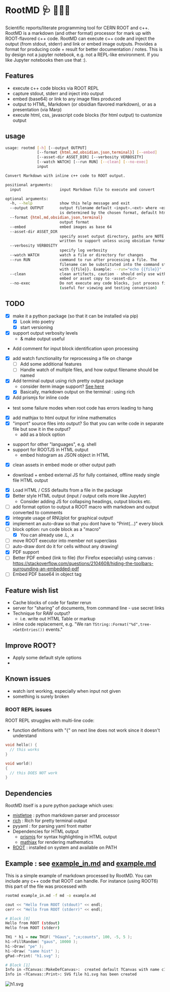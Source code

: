 
# RootMD 🩺 👩🏼‍⚕️

Scientific reports/literate programming tool for CERN ROOT and c++. RootMD is a markdown (and other format) processor for mark up with ROOT-flavored c++ code. RootMD can execute c++ code and inject the output (from stdout, stderr) and link or embed image outputs. Provides a format for producing code + result for better documentation / notes. This is by design not a jupyter notebook, e.g. not a REPL-like environment. If you like Jupyter notebooks then use that :). 

## Features
- execute c++ code blocks via ROOT REPL
- capture stdout, stderr and inject into output
- embed (base64) or link to any image files produced 
- output to HTML, Markdown (or obsidian flavored markdown), or as a presentation (via Marp)
- execute html, css, javascript code blocks (for html output) to customize output

## usage
```sh
usage: rootmd [-h] [--output OUTPUT]
              [--format {html,md,obsidian,json,terminal}] [--embed]
              [--asset-dir ASSET_DIR] [--verbosity VERBOSITY]
              [--watch WATCH] [--run RUN] [--clean] [--no-exec]
              input

Convert Markdown with inline c++ code to ROOT output.

positional arguments:
  input                 input Markdown file to execute and convert

optional arguments:
  -h, --help            show this help message and exit
  --output OUTPUT       output filename default <input>.<ext> where <ext>
                        is determined by the chosen format, default html
  --format {html,md,obsidian,json,terminal}
                        output format
  --embed               embed images as base 64
  --asset-dir ASSET_DIR
                        specify asset output directory, paths are NOTE re-
                        written to support unless using obsidian format
  --verbosity VERBOSITY
                        specify log verbosity
  --watch WATCH         watch a file or directory for changes
  --run RUN             command to run after processing a file. The
                        filename can be substituted into the command string
                        with {{file}}. Example: --run="echo {{file}}"
  --clean               clean artifacts, caution - should only use with
                        embed or asset copy to <asset-dir>
  --no-exec             Do not execute any code blocks, just process file
                        (useful for viewing and testing conversion)

```


## TODO
- [x] make it a python package (so that it can be installed via pip)
  - [x] Look into poetry
  - [x] start versioning
- [x] support output verbosity levels 
  - & make output useful
- Add comment for input block identification upon processing
- [x] add watch functionality for reprocessing a file on change
  - [ ] Add some additional features
  - [ ] Handle watch of multiple files, and how output filename should be named
- [x] Add terminal output using rich pretty output package
  - consider iterm image support? [See here](https://iterm2.com/documentation-images.html)
  - [x] Basically, markdown output on the terminal : using rich
- [x] Add prismjs for inline code
- test some failure modes when root code has errors leading to hang
- [x] add mathjax to html output for inline mathematics
- [x] "import" source files into output? So that you can write code in separate file but sow it in the output?
  - add as a block option
- support for other "languages", e.g. shell
- support for ROOTJS in HTML output
  - embed histogram as JSON object in HTML
- [x] clean assets in embed mode or other output path
- download + embed external JS for fully contained, offline ready single file HTML output
- [x] Load HTML / CSS defaults from a file in the package
- [x] Better style HTML output (input / output cells more like Jupyter)
  - Consider adding JS for collapsing headings, output blocks etc.
- [ ] add format option to output a ROOT macro with markdown and output converted to comments
- [x] integrate usage of RNUplot for graphical output!
- [x] implement an auto-draw so that you dont have to "Print(...)" every block
- [ ] block option: run code block as a "macro" 
  - [x] You can already use .L, .x
- [ ] move ROOT executor into member not superclass
- [ ] auto-draw dont do it for cells without any drawing!
- [x] PDF support
- [ ] Better PDF embed (link to file) (for Firefox especially) using canvas : https://stackoverflow.com/questions/2104608/hiding-the-toolbars-surrounding-an-embedded-pdf
- [ ] Embed PDF base64 in object tag
## Feature wish list
- Cache blocks of code for faster rerun
- server for "sharing" of documents, from command line - use secret links
- Technique for RAW output? 
  - i.e. write out HTML Table or markup
- inline code replacement, e.g. "We ran `TString::Format("%d",tree->GetEntries())` events."

## Improve ROOT?
- Apply some default style options
- 

## Known issues
- watch isnt working, especially when input not given
- something is surely broken
### ROOT REPL issues
ROOT REPL struggles with multi-line code:
- function definitions with "{" on next line does not work since it doesn't understand
```cpp
void hello() {
  // this works
}

void world() 
{
  // this DOES NOT work
}
```



## Dependencies
RootMD itself is a pure python package which uses:
- [mistletoe](https://github.com/miyuchina/mistletoe) : python markdown parser and processor
- [rich](https://github.com/Textualize/rich) : Rich for pretty terminal output
- pyyaml : for parsing yaml front matter
- Dependencies for HTML output
  - [prismjs](https://prismjs.com/) for syntax highlighting in HTML output
  - [mathjax](https://www.mathjax.org/) for rendering mathematics
- [ROOT](https://root.cern.ch/) : installed on system and available on PATH



## Example : see [example_in.md](example_in.md) and [example.md](example.md)
This is a simple example of markdown processed by RootMD.
You can include any c++ code that ROOT can handle. For instance (using ROOT6)
this part of the file was processed with
```sh
rootmd example_in.md -f md -o example.md

```

```cpp
cout << "Hello from ROOT (stdout)" << endl;
cerr << "Hello from ROOT (stderr)" << endl;

```
```sh
# Block [0]
Hello from ROOT (stdout)
Hello from ROOT (stderr)

```

```cpp
TH1 * h1 = new TH1F( "hGaus", ";x;counts", 100, -5, 5 );
h1->FillRandom( "gaus", 10000 );
h1->Draw( "pe" );
h1->Draw( "same hist" );
gPad->Print( "h1.svg" );

```
```sh
# Block [1]
Info in <TCanvas::MakeDefCanvas>:  created default TCanvas with name c1
Info in <TCanvas::Print>: SVG file h1.svg has been created

```

![h1.svg](h1.svg)